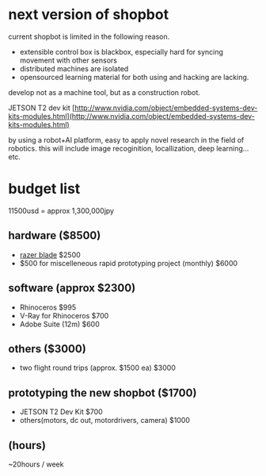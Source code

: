 # next version of shopbot

current shopbot is limited in the following reason.

- extensible
  control box is blackbox, especially hard for syncing movement with other sensors
- distributed
  machines are isolated
- opensourced
  learning material for both using and hacking are lacking.

develop not as a machine tool, but as a construction robot.

JETSON T2 dev kit
[http://www.nvidia.com/object/embedded-systems-dev-kits-modules.html](http://www.nvidia.com/object/embedded-systems-dev-kits-modules.html)

by using a robot+AI platform, easy to apply novel research in the field of robotics.
this will include image recoginition, locallization, deep learning... etc.

# budget list 
11500usd = approx 1,300,000jpy


## hardware ($8500)
- [razer blade](https://www.razerzone.com/gaming-systems/razer-blade) $2500
- $500 for miscelleneous rapid prototyping project (monthly) $6000

## software (approx $2300)
- Rhinoceros $995
- V-Ray for Rhinoceros $700
- Adobe Suite (12m) $600

## others ($3000)
- two flight round trips (approx. $1500 ea) $3000

## prototyping the new shopbot ($1700)
- JETSON T2 Dev Kit $700
- others(motors, dc out, motordrivers, camera) $1000

## (hours)

~20hours / week
